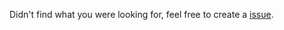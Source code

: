 Didn't find what you were looking for, feel free to create a [issue](https://github.com/AntonVanAssche/BashPass-Remote/issues).
